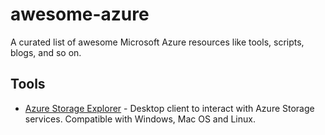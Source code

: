 # awesome-azure

A curated list of awesome Microsoft Azure resources like tools, scripts, blogs, and so on.


## Tools 
- [Azure Storage Explorer](https://azure.microsoft.com/en-us/products/storage/storage-explorer/) - Desktop client to interact with Azure Storage services. Compatible with Windows, Mac OS and Linux.
